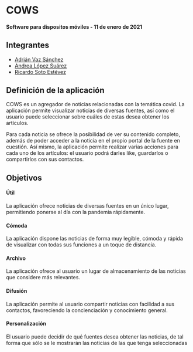 # COWS
#### Software para dispositos móviles - 11 de enero de 2021

## Integrantes
* [Adrián Vaz Sánchez](https://github.com/Adri-San)
* [Andrea López Suárez](https://github.com/andrealps)
* [Ricardo Soto Estévez](https://github.com/kriogenia)

## Definición de la aplicación 

COWS es un agregador de noticias relacionadas con la temática covid. La aplicación permite visualizar noticias de diversas fuentes, así como el usuario puede seleccionar sobre cuáles de estas desea obtener los artículos. 

Para cada noticia se ofrece la posibilidad de ver su contenido completo, además de poder acceder a la noticia en el propio portal de la fuente en cuestión. Así mismo, la aplicación permite realizar varias acciones para cada uno de los artículos: el usuario podrá darles like, guardarlos o compartirlos con sus contactos.  

## Objetivos

#### Útil 
La aplicación ofrece noticias de diversas fuentes en un único lugar, permitiendo ponerse al día con la pandemia rápidamente. 

#### Cómoda 
La aplicación dispone las noticias de forma muy legible, cómoda y rápida de visualizar con todas sus funciones a un toque de distancia. 

#### Archivo 
La aplicación ofrece al usuario un lugar de almacenamiento de las noticias que considere más relevantes. 

#### Difusión 
La aplicación permite al usuario compartir noticias con facilidad a sus contactos, favoreciendo la concienciación y conocimiento general. 

#### Personalización 
El usuario puede decidir de qué fuentes desea obtener las noticias, de tal forma que sólo se le mostrarán las noticias de las que tenga seleccionadas 

